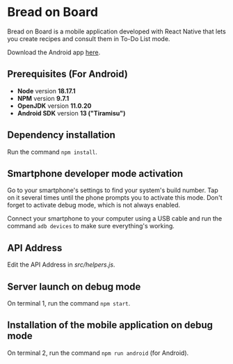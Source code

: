 # Bread on Board

Bread on Board is a mobile application developed with React Native that lets you create recipes and consult them in To-Do List mode.

Download the Android app [here](./bread-on-board-release-1.0.0.apk).

## Prerequisites (For Android)

* **Node** version **18.17.1**
* **NPM** version **9.7.1**
* **OpenJDK** version **11.0.20**
* **Android SDK** version **13 ("Tiramisu")**

## Dependency installation

Run the command `npm install`.

## Smartphone developer mode activation

Go to your smartphone's settings to find your system's build number. Tap on it several times until the phone prompts you to activate this mode. Don't forget to activate debug mode, which is not always enabled.

Connect your smartphone to your computer using a USB cable and run the command `adb devices` to make sure everything's working.

## API Address

Edit the API Address in *src/helpers.js*.

## Server launch on debug mode

On terminal 1, run the command `npm start`.

## Installation of the mobile application on debug mode

On terminal 2, run the command `npm run android` (for Android).